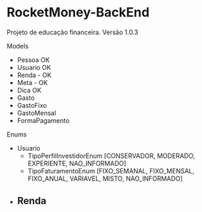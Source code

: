 # RocketMoney-BackEnd
Projeto de educação financeira.
Versão 1.0.3

Models
 - Pessoa OK
 - Usuario OK 
 - Renda - OK
 - Meta - OK
 - Dica OK
 - Gasto
 - GastoFixo
 - GastoMensal
 - FormaPagamento
 
 Enums
 - Usuario
 	- TipoPerfilInvestidorEnum [CONSERVADOR, MODERADO, EXPERIENTE, NAO_INFORMADO]
 	- TipoFaturamentoEnum [FIXO_SEMANAL, FIXO_MENSAL, FIXO_ANUAL, VARIAVEL, MISTO, NAO_INFORMADO]
 - Renda
 	- 
